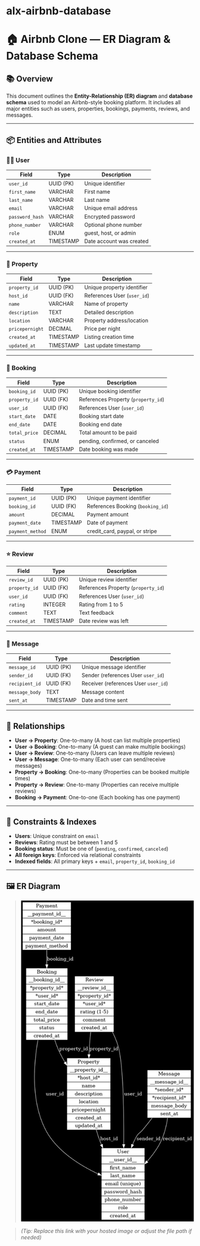 # alx-airbnb-database

# 🏠 Airbnb Clone — ER Diagram & Database Schema

## 📚 Overview

This document outlines the **Entity-Relationship (ER) diagram** and **database schema** used to model an Airbnb-style booking platform. It includes all major entities such as users, properties, bookings, payments, reviews, and messages.

---

## 📦 Entities and Attributes

### 🧍‍♀️ User

| Field           | Type       | Description                              |
|----------------|------------|------------------------------------------|
| `user_id`      | UUID (PK)  | Unique identifier                        |
| `first_name`   | VARCHAR    | First name                               |
| `last_name`    | VARCHAR    | Last name                                |
| `email`        | VARCHAR    | Unique email address                     |
| `password_hash`| VARCHAR    | Encrypted password                       |
| `phone_number` | VARCHAR    | Optional phone number                    |
| `role`         | ENUM       | guest, host, or admin                    |
| `created_at`   | TIMESTAMP  | Date account was created                 |

---

### 🏡 Property

| Field           | Type       | Description                              |
|----------------|------------|------------------------------------------|
| `property_id`  | UUID (PK)  | Unique property identifier               |
| `host_id`      | UUID (FK)  | References User (`user_id`)              |
| `name`         | VARCHAR    | Name of property                         |
| `description`  | TEXT       | Detailed description                     |
| `location`     | VARCHAR    | Property address/location                |
| `pricepernight`| DECIMAL    | Price per night                          |
| `created_at`   | TIMESTAMP  | Listing creation time                    |
| `updated_at`   | TIMESTAMP  | Last update timestamp                    |

---

### 📅 Booking

| Field           | Type       | Description                              |
|----------------|------------|------------------------------------------|
| `booking_id`   | UUID (PK)  | Unique booking identifier                |
| `property_id`  | UUID (FK)  | References Property (`property_id`)      |
| `user_id`      | UUID (FK)  | References User (`user_id`)              |
| `start_date`   | DATE       | Booking start date                       |
| `end_date`     | DATE       | Booking end date                         |
| `total_price`  | DECIMAL    | Total amount to be paid                  |
| `status`       | ENUM       | pending, confirmed, or canceled          |
| `created_at`   | TIMESTAMP  | Date booking was made                    |

---

### 💳 Payment

| Field           | Type       | Description                              |
|----------------|------------|------------------------------------------|
| `payment_id`   | UUID (PK)  | Unique payment identifier                |
| `booking_id`   | UUID (FK)  | References Booking (`booking_id`)        |
| `amount`       | DECIMAL    | Payment amount                           |
| `payment_date` | TIMESTAMP  | Date of payment                          |
| `payment_method`| ENUM      | credit_card, paypal, or stripe           |

---

### ⭐ Review

| Field           | Type       | Description                              |
|----------------|------------|------------------------------------------|
| `review_id`    | UUID (PK)  | Unique review identifier                 |
| `property_id`  | UUID (FK)  | References Property (`property_id`)      |
| `user_id`      | UUID (FK)  | References User (`user_id`)              |
| `rating`       | INTEGER    | Rating from 1 to 5                       |
| `comment`      | TEXT       | Text feedback                            |
| `created_at`   | TIMESTAMP  | Date review was left                     |

---

### 💬 Message

| Field           | Type       | Description                              |
|----------------|------------|------------------------------------------|
| `message_id`   | UUID (PK)  | Unique message identifier                |
| `sender_id`    | UUID (FK)  | Sender (references User `user_id`)       |
| `recipient_id` | UUID (FK)  | Receiver (references User `user_id`)     |
| `message_body` | TEXT       | Message content                          |
| `sent_at`      | TIMESTAMP  | Date and time sent                       |

---

## 🔁 Relationships

- **User → Property**: One-to-many (A host can list multiple properties)
- **User → Booking**: One-to-many (A guest can make multiple bookings)
- **User → Review**: One-to-many (Users can leave multiple reviews)
- **User → Message**: One-to-many (Each user can send/receive messages)
- **Property → Booking**: One-to-many (Properties can be booked multiple times)
- **Property → Review**: One-to-many (Properties can receive multiple reviews)
- **Booking → Payment**: One-to-one (Each booking has one payment)

---

## 🔐 Constraints & Indexes

- **Users**: Unique constraint on `email`
- **Reviews**: Rating must be between 1 and 5
- **Booking status**: Must be one of (`pending`, `confirmed`, `canceled`)
- **All foreign keys**: Enforced via relational constraints
- **Indexed fields**: All primary keys + `email`, `property_id`, `booking_id`

---

## 🖼 ER Diagram

> ![ER Diagram](./airbnb_er_diagram.png)

> _(Tip: Replace this link with your hosted image or adjust the file path if needed)_
